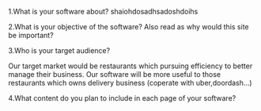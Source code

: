 1.What is your software about?
shaiohdosadhsadoshdoihs

2.What is your objective of the software? Also read as why would this site be important?

3.Who is your target audience?
 
Our target market would be restaurants which pursuing efficiency to better manage their business. Our software will be more useful to those restaurants which owns delivery business (coperate with uber,doordash...)

4.What content do you plan to include in each page of your software?
